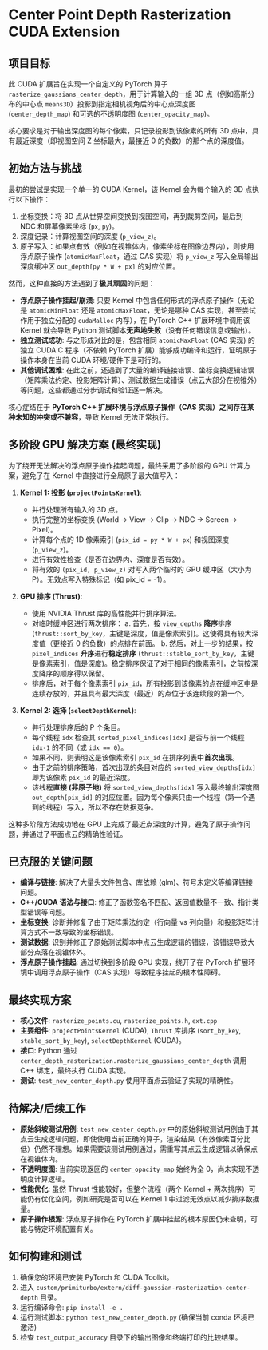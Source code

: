 # Center Point Depth Rasterization CUDA Extension

## 项目目标

此 CUDA 扩展旨在实现一个自定义的 PyTorch 算子 `rasterize_gaussians_center_depth`，用于计算输入的一组 3D 点（例如高斯分布的中心点 `means3D`）投影到指定相机视角后的中心点深度图 (`center_depth_map`) 和可选的不透明度图 (`center_opacity_map`)。

核心要求是对于输出深度图的每个像素，只记录投影到该像素的所有 3D 点中，具有最近深度（即视图空间 Z 坐标最大，最接近 0 的负数）的那个点的深度值。

## 初始方法与挑战

最初的尝试是实现一个单一的 CUDA Kernel，该 Kernel 会为每个输入的 3D 点执行以下操作：
1.  坐标变换：将 3D 点从世界空间变换到视图空间，再到裁剪空间，最后到 NDC 和屏幕像素坐标 (`px`, `py`)。
2.  深度记录：计算视图空间的深度 (`p_view_z`)。
3.  原子写入：如果点有效（例如在视锥体内，像素坐标在图像边界内），则使用浮点原子操作 (`atomicMaxFloat`，通过 CAS 实现）将 `p_view_z` 写入全局输出深度缓冲区 `out_depth[py * W + px]` 的对应位置。

然而，这种直接的方法遇到了**极其顽固**的问题：
*   **浮点原子操作挂起/崩溃**: 只要 Kernel 中包含任何形式的浮点原子操作（无论是 `atomicMinFloat` 还是 `atomicMaxFloat`，无论是哪种 CAS 实现，甚至尝试作用于独立分配的 `cudaMalloc` 内存），在 PyTorch C++ 扩展环境中调用该 Kernel 就会导致 Python 测试脚本**无声地失败**（没有任何错误信息或输出）。
*   **独立测试成功**: 与之形成对比的是，包含相同 `atomicMaxFloat` (CAS 实现) 的独立 CUDA C 程序（不依赖 PyTorch 扩展）能够成功编译和运行，证明原子操作本身在当前 CUDA 环境/硬件下是可行的。
*   **其他调试困难**: 在此之前，还遇到了大量的编译链接错误、坐标变换逻辑错误（矩阵乘法约定、投影矩阵计算）、测试数据生成错误（点云大部分在视锥外）等问题，这些都通过分步调试和验证逐一解决。

核心症结在于 **PyTorch C++ 扩展环境与浮点原子操作（CAS 实现）之间存在某种未知的冲突或不兼容**，导致 Kernel 无法正常执行。

## 多阶段 GPU 解决方案 (最终实现)

为了绕开无法解决的浮点原子操作挂起问题，最终采用了多阶段的 GPU 计算方案，避免了在 Kernel 中直接进行全局原子最大值写入：

1.  **Kernel 1: 投影 (`projectPointsKernel`)**: 
    *   并行处理所有输入的 3D 点。
    *   执行完整的坐标变换 (World -> View -> Clip -> NDC -> Screen -> Pixel)。
    *   计算每个点的 1D 像素索引 (`pix_id = py * W + px`) 和视图深度 (`p_view_z`)。
    *   进行有效性检查（是否在边界内、深度是否有效）。
    *   将有效的 `(pix_id, p_view_z)` 对写入两个临时的 GPU 缓冲区（大小为 P）。无效点写入特殊标记（如 pix_id = -1）。

2.  **GPU 排序 (Thrust)**:
    *   使用 NVIDIA Thrust 库的高性能并行排序算法。
    *   对临时缓冲区进行两次排序：
        a.  首先，按 `view_depths` **降序**排序 (`thrust::sort_by_key`，主键是深度，值是像素索引)。这使得具有较大深度值（更接近 0 的负数）的点排在前面。
        b.  然后，对上一步的结果，按 `pixel_indices` **升序**进行**稳定排序** (`thrust::stable_sort_by_key`，主键是像素索引，值是深度)。稳定排序保证了对于相同的像素索引，之前按深度降序的顺序得以保留。
    *   排序后，对于每个像素索引 `pix_id`，所有投影到该像素的点在缓冲区中是连续存放的，并且具有最大深度（最近）的点位于该连续段的第一个。 

3.  **Kernel 2: 选择 (`selectDepthKernel`)**: 
    *   并行处理排序后的 P 个条目。
    *   每个线程 `idx` 检查其 `sorted_pixel_indices[idx]` 是否与前一个线程 `idx-1` 的不同（或 `idx == 0`）。
    *   如果不同，则表明这是该像素索引 `pix_id` 在排序列表中**首次出现**。
    *   由于之前的排序策略，首次出现的条目对应的 `sorted_view_depths[idx]` 即为该像素 `pix_id` 的最近深度。
    *   该线程**直接 (非原子地)** 将 `sorted_view_depths[idx]` 写入最终输出深度图 `out_depth[pix_id]` 的对应位置。因为每个像素只由一个线程（第一个遇到的线程）写入，所以不存在数据竞争。

这种多阶段方法成功地在 GPU 上完成了最近点深度的计算，避免了原子操作问题，并通过了平面点云的精确性验证。

## 已克服的关键问题

*   **编译与链接**: 解决了大量头文件包含、库依赖 (glm)、符号未定义等编译链接问题。
*   **C++/CUDA 语法与接口**: 修正了函数签名不匹配、返回值数量不一致、指针类型错误等问题。
*   **坐标变换**: 诊断并修复了由于矩阵乘法约定（行向量 vs 列向量）和投影矩阵计算方式不一致导致的坐标错误。
*   **测试数据**: 识别并修正了原始测试脚本中点云生成逻辑的错误，该错误导致大部分点落在视锥体外。
*   **浮点原子操作挂起**: 通过切换到多阶段 GPU 实现，绕开了在 PyTorch 扩展环境中调用浮点原子操作（CAS 实现）导致程序挂起的根本性障碍。

## 最终实现方案

*   **核心文件**: `rasterize_points.cu`, `rasterize_points.h`, `ext.cpp`
*   **主要组件**: `projectPointsKernel` (CUDA), `Thrust` 库排序 (`sort_by_key`, `stable_sort_by_key`), `selectDepthKernel` (CUDA)。
*   **接口**: Python 通过 `center_depth_rasterization.rasterize_gaussians_center_depth` 调用 C++ 绑定，最终执行 CUDA 实现。
*   **测试**: `test_new_center_depth.py` 使用平面点云验证了实现的精确性。

## 待解决/后续工作

*   **原始斜坡测试用例**: `test_new_center_depth.py` 中的原始斜坡测试用例由于其点云生成逻辑问题，即使使用当前正确的算子，渲染结果（有效像素百分比低）仍然不理想。如果需要该测试用例通过，需重写其点云生成逻辑以确保点在视锥体内。
*   **不透明度图**: 当前实现返回的 `center_opacity_map` 始终为全 0，尚未实现不透明度计算逻辑。
*   **性能优化**: 虽然 Thrust 性能较好，但整个流程（两个 Kernel + 两次排序）可能仍有优化空间，例如研究是否可以在 Kernel 1 中过滤无效点以减少排序数据量。
*   **原子操作根源**: 浮点原子操作在 PyTorch 扩展中挂起的根本原因仍未查明，可能与特定环境配置有关。

## 如何构建和测试

1.  确保您的环境已安装 PyTorch 和 CUDA Toolkit。
2.  进入 `custom/primiturbo/extern/diff-gaussian-rasterization-center-depth` 目录。
3.  运行编译命令: `pip install -e .`
4.  运行测试脚本: `python test_new_center_depth.py` (确保当前 conda 环境已激活)
5.  检查 `test_output_accuracy` 目录下的输出图像和终端打印的比较结果。 